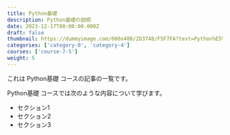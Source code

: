 ```yaml
---
title: Python基礎
description: Python基礎の説明
date: 2023-12-17T00:00:00.000Z
draft: false
thumbnail: https://dummyimage.com/600x400/2D3748/F5F7FA?text=Python%E5%9F%BA%E7%A4%8E
categories: ['category-0', 'category-4']
courses: ['course-7-5']
weight: 5
---
```


これは Python基礎 コースの記事の一覧です。

  Python基礎 コースでは次のような内容について学びます。

  - セクション1
  - セクション2
  - セクション3